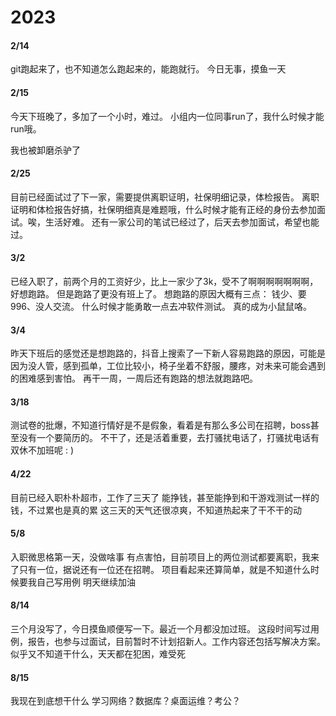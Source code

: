 # 2023

#### 2/14

git跑起来了，也不知道怎么跑起来的，能跑就行。
今日无事，摸鱼一天

#### 2/15

今天下班晚了，多加了一个小时，难过。
小组内一位同事run了，我什么时候才能run哦。

我也被卸磨杀驴了

#### 2/25

目前已经面试过了下一家，需要提供离职证明，社保明细记录，体检报告。
离职证明和体检报告好搞，社保明细真是难题哦，什么时候才能有正经的身份去参加面试。唉，生活好难。
还有一家公司的笔试已经过了，后天去参加面试，希望也能过。

#### 3/2

已经入职了，前两个月的工资好少，比上一家少了3k，受不了啊啊啊啊啊啊啊，好想跑路。
但是跑路了更没有班上了。
想跑路的原因大概有三点：
钱少、要996、没人交流。
什么时候才能勇敢一点去冲软件测试。
真的成为小鼠鼠咯。

#### 3/4

昨天下班后的感觉还是想跑路的，抖音上搜索了一下新人容易跑路的原因，可能是因为没人管，感到孤单，工位比较小，椅子坐着不舒服，腰疼，对未来可能会遇到的困难感到害怕。
再干一周，一周后还有跑路的想法就跑路吧。


#### 3/18

测试卷的批爆，不知道行情好是不是假象，看着是有那么多公司在招聘，boss甚至没有一个要简历的。
不干了，还是活着重要，去打骚扰电话了，打骚扰电话有双休不加班呢 : )

#### 4/22

目前已经入职朴朴超市，工作了三天了
能挣钱，甚至能挣到和干游戏测试一样的钱，不过累也是真的累
这三天的天气还很凉爽，不知道热起来了干不干的动

#### 5/8

入职微思格第一天，没做啥事
有点害怕，目前项目上的两位测试都要离职，我来了只有一位，据说还有一位还在招聘。
项目看起来还算简单，就是不知道什么时候要我自己写用例
明天继续加油

#### 8/14

三个月没写了，今日摸鱼顺便写一下。最近一个月都没加过班。
这段时间写过用例，报告，也参与过面试，目前暂时不计划招新人。工作内容还包括写解决方案。
似乎又不知道干什么，天天都在犯困，难受死

#### 8/15

我现在到底想干什么
学习网络？数据库？桌面运维？考公？